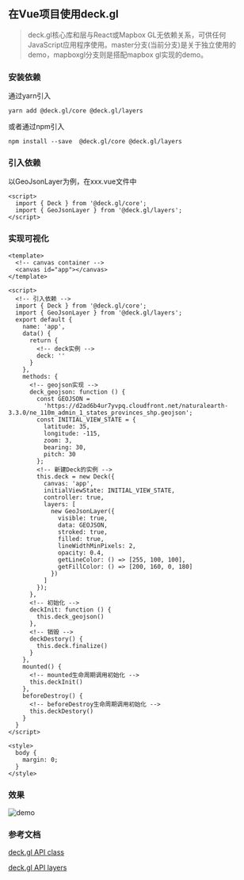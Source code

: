 ## 在Vue项目使用deck.gl

>deck.gl核心库和层与React或Mapbox GL无依赖关系，可供任何JavaScript应用程序使用。master分支(当前分支)是关于独立使用的demo，mapboxgl分支则是搭配mapbox gl实现的demo。


### 安装依赖
通过yarn引入
```
yarn add @deck.gl/core @deck.gl/layers 
```
或者通过npm引入
```
npm install --save  @deck.gl/core @deck.gl/layers
```

### 引入依赖
以GeoJsonLayer为例，在xxx.vue文件中
```
<script>
  import { Deck } from '@deck.gl/core';
  import { GeoJsonLayer } from '@deck.gl/layers';
</script>
```

### 实现可视化
```
<template>
  <!-- canvas container -->
  <canvas id="app"></canvas>
</template>

<script>
  <!-- 引入依赖 -->
  import { Deck } from '@deck.gl/core';
  import { GeoJsonLayer } from '@deck.gl/layers';
  export default {
    name: 'app',
    data() {
      return {
        <!-- deck实例 -->
        deck: ''
      }
    },
    methods: {
      <!-- geojson实现 -->
      deck_geojson: function () {
        const GEOJSON =
          'https://d2ad6b4ur7yvpq.cloudfront.net/naturalearth-3.3.0/ne_110m_admin_1_states_provinces_shp.geojson';
        const INITIAL_VIEW_STATE = {
          latitude: 35,
          longitude: -115,
          zoom: 3,
          bearing: 30,
          pitch: 30
        };
        <!-- 新建Deck的实例 -->
        this.deck = new Deck({
          canvas: 'app',
          initialViewState: INITIAL_VIEW_STATE,
          controller: true,
          layers: [
            new GeoJsonLayer({
              visible: true,
              data: GEOJSON,
              stroked: true,
              filled: true,
              lineWidthMinPixels: 2,
              opacity: 0.4,
              getLineColor: () => [255, 100, 100],
              getFillColor: () => [200, 160, 0, 180]
            })
          ]
        });
      },
      <!-- 初始化 -->
      deckInit: function () {
        this.deck_geojson()
      },
      <!-- 销毁 -->
      deckDestory() {
        this.deck.finalize()
      }
    },
    mounted() {
      <!-- mounted生命周期调用初始化 -->
      this.deckInit()
    },
    beforeDestroy() {
      <!-- beforeDestroy生命周期调用初始化 -->
      this.deckDestory()
    }
  }
</script>

<style>
  body {
    margin: 0;
  }
</style>
```

### 效果
![demo](https://raw.githubusercontent.com/wupeiwen/vue-deckgl/master/public/demo.png)

### 参考文档
[deck.gl API class](http://deck.gl/#/documentation/deckgl-api-reference/deck) 

[deck.gl API layers](http://deck.gl/#/documentation/deckgl-api-reference/layers/layer)


